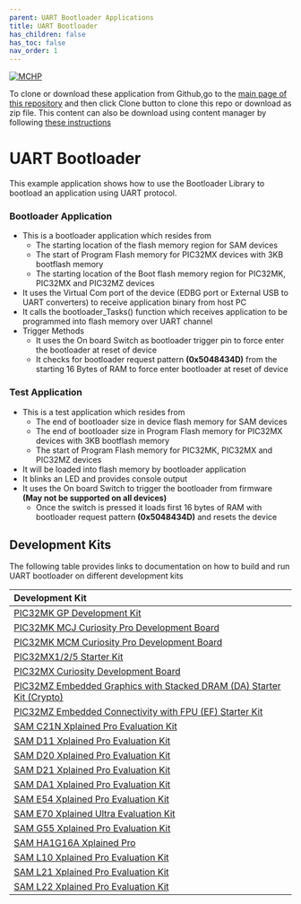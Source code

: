 ```yaml
---
parent: UART Bootloader Applications
title: UART Bootloader
has_children: false
has_toc: false
nav_order: 1
---
```


[![MCHP](https://www.microchip.com/ResourcePackages/Microchip/assets/dist/images/logo.png)](https://www.microchip.com)

To clone or download these application from Github,go to the [main page of this repository](https://github.com/Microchip-MPLAB-Harmony/bootloader_apps_uart) and then click Clone button to clone this repo or download as zip file. This content can also be download using content manager by following [these instructions](https://github.com/Microchip-MPLAB-Harmony/contentmanager/wiki)

# UART Bootloader

This example application shows how to use the Bootloader Library to bootload an application using UART protocol.

### Bootloader Application

- This is a bootloader application which resides from
    - The starting location of the flash memory region for SAM devices
    - The start of Program Flash memory for PIC32MX devices with 3KB bootflash memory
    - The starting location of the Boot flash memory region for PIC32MK, PIC32MX and PIC32MZ devices
- It uses the Virtual Com port of the device (EDBG port or External USB to UART converters) to receive application binary from host PC
- It calls the bootloader_Tasks() function which receives application to be programmed into flash memory over UART channel
- Trigger Methods
    - It uses the On board Switch as bootloader trigger pin to force enter the bootloader at reset of device
    - It checks for bootloader request pattern **(0x5048434D)** from the starting 16 Bytes of RAM to force enter bootloader at reset of device

### Test Application

- This is a test application which resides from
    - The end of bootloader size in device flash memory for SAM devices
    - The end of bootloader size in Program Flash memory for PIC32MX devices with 3KB bootflash memory
    - The start of Program Flash memory for PIC32MK, PIC32MX and PIC32MZ devices
- It will be loaded into flash memory by bootloader application
- It blinks an LED and provides console output
- It uses the On board Switch to trigger the bootloader from firmware **(May not be supported on all devices)**
    - Once the switch is pressed it loads first 16 bytes of RAM with bootloader request pattern **(0x5048434D)** and resets the device

## Development Kits
The following table provides links to documentation on how to build and run UART bootloader on different development kits

| Development Kit |
|:---------|
|[PIC32MK GP Development Kit](docs/readme_pic32mk_gp_db.md) |
|[PIC32MK MCJ Curiosity Pro Development Board](docs/readme_pic32mk_mcj_curiosity_pro.md) |
|[PIC32MK MCM Curiosity Pro Development Board](docs/readme_pic32mk_mcm_curiosity_pro.md) |
|[PIC32MX1/2/5 Starter Kit](docs/readme_pic32mx_125_sk.md) |
|[PIC32MX Curiosity Development Board](docs/readme_pic32mx470_curiosity.md) |
|[PIC32MZ Embedded Graphics with Stacked DRAM (DA) Starter Kit (Crypto)](docs/readme_pic32mz_das_sk.md) |
|[PIC32MZ Embedded Connectivity with FPU (EF) Starter Kit](docs/readme_pic32mz_ef_sk.md) |
|[SAM C21N Xplained Pro Evaluation Kit](docs/readme_sam_c21n_xpro.md) |
|[SAM D11 Xplained Pro Evaluation Kit](docs/readme_sam_d11_xpro.md) |
|[SAM D20 Xplained Pro Evaluation Kit](docs/readme_sam_d20_xpro.md) |
|[SAM D21 Xplained Pro Evaluation Kit](docs/readme_sam_d21_xpro.md) |
|[SAM DA1 Xplained Pro Evaluation Kit](docs/readme_sam_da1_xpro.md) |
|[SAM E54 Xplained Pro Evaluation Kit](docs/readme_sam_e54_xpro.md) |
|[SAM E70 Xplained Ultra Evaluation Kit](docs/readme_sam_e70_xult.md) |
|[SAM G55 Xplained Pro Evaluation Kit](docs/readme_sam_g55_xpro.md) |
|[SAM HA1G16A Xplained Pro](docs/readme_sam_ha1_xpro.md) |
|[SAM L10 Xplained Pro Evaluation Kit](docs/readme_sam_l10_xpro.md) |
|[SAM L21 Xplained Pro Evaluation Kit](docs/readme_sam_l21_xpro.md) |
|[SAM L22 Xplained Pro Evaluation Kit](docs/readme_sam_l22_xpro.md) |
